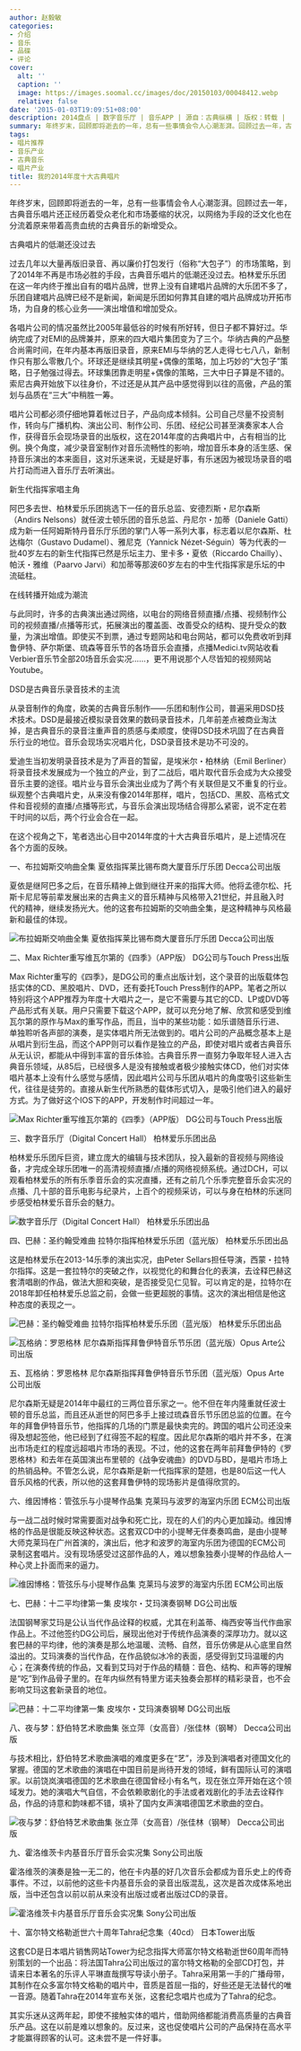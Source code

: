 ```yaml
---
author: 赵毅敏
categories:
- 介绍
- 音乐
- 品碟
- 评论
cover:
  alt: ''
  caption: ''
  image: https://images.soomal.cc/images/doc/20150103/00048412.webp
  relative: false
date: '2015-01-03T19:09:51+08:00'
description: 2014盘点 | 数字音乐厅 | 音乐APP | 源自：古典纵横 | 版权：转载 |  平均/总评分：08.46/93
summary: 年终岁末，回顾即将逝去的一年，总有一些事情会令人心潮澎湃。回顾过去一年，古典音乐唱片还正经历着受众老化和市场萎缩的状况，以网络为手段的泛文化也在分流着原来带着高贵血统的古典音乐的新增受众。其实乐迷从这两年起，即使不接触实体的唱片，借助网络都能消费高质量的古典音乐产品……
tags:
- 唱片推荐
- 音乐产业
- 古典音乐
- 唱片产业
title: 我的2014年度十大古典唱片
---
```


年终岁末，回顾即将逝去的一年，总有一些事情会令人心潮澎湃。回顾过去一年，古典音乐唱片还正经历着受众老化和市场萎缩的状况，以网络为手段的泛文化也在分流着原来带着高贵血统的古典音乐的新增受众。

古典唱片的低潮还没过去

过去几年以大量再版旧录音、再以廉价打包发行（俗称“大包子”）的市场策略，到了2014年不再是市场必胜的手段，古典音乐唱片的低潮还没过去。柏林爱乐乐团在这一年内终于推出自有的唱片品牌，世界上没有自建唱片品牌的大乐团不多了，乐团自建唱片品牌已经不是新闻，新闻是乐团如何靠其自建的唱片品牌成功开拓市场，为自身的核心业务――演出增值和增加受众。

各唱片公司的情况虽然比2005年最低谷的时候有所好转，但日子都不算好过。华纳完成了对EMI的品牌兼并，原来的四大唱片集团变为了三个。华纳古典的产品整合尚需时间，在年内基本再版旧录音，原来EMI与华纳的艺人走得七七八八，新制作只有那么零散几个。环球还是继续其明星+偶像的策略，加上巧妙的“大包子”策略，日子勉强过得去。环球集团靠走明星+偶像的策略，三大中日子算是不错的。索尼古典开始放下以往身价，不过还是从其产品中感觉得到以往的高傲，产品的策划与品质在“三大”中稍胜一筹。

唱片公司都必须仔细地算着帐过日子，产品向成本倾斜。公司自己尽量不投资制作，转向与广播机构、演出公司、制作公司、乐团、经纪公司甚至演奏家本人合作，获得音乐会现场录音的出版权，这在2014年度的古典唱片中，占有相当的比例。换个角度，减少录音室制作对音乐流畅性的影响，增加音乐本身的活生感、保持音乐演出的本来面目，这对乐迷来说，无疑是好事，有乐迷因为被现场录音的唱片打动而进入音乐厅去听演出。

新生代指挥家唱主角

阿巴多去世、柏林爱乐乐团挑选下一任的音乐总监、安德烈斯・尼尔森斯（Andirs Nelsons）就任波士顿乐团的音乐总监、丹尼尔・加蒂（Daniele Gatti）成为新一任阿姆斯特丹音乐厅乐团的掌门人等一系列大事，标志着以尼尔森斯、杜达梅尔（Gustavo Dudamel）、雅尼克（Yannick Nézet-Séguin）等为代表的一批40岁左右的新生代指挥已然是乐坛主力、里卡多・夏依（Riccardo Chailly）、帕沃・雅维（Paarvo Jarvi）和加蒂等那波60岁左右的中生代指挥家是乐坛的中流砥柱。

在线转播开始成为潮流

与此同时，许多的古典演出通过网络，以电台的网络音频直播/点播、视频制作公司的视频直播/点播等形式，拓展演出的覆盖面、改善受众的结构、提升受众的数量，为演出增值。即使买不到票，通过专题网站和电台网站，都可以免费收听到拜鲁伊特、萨尔斯堡、琉森等音乐节的各场音乐会直播，点播Medici.tv网站收看Verbier音乐节全部20场音乐会实况……，更不用说那个人尽皆知的视频网站Youtube。

DSD是古典音乐录音技术的主流

从录音制作的角度，欧美的古典音乐制作――乐团和制作公司，普遍采用DSD技术技术。DSD是最接近模拟录音效果的数码录音技术，几年前差点被商业淘汰掉，是古典音乐的录音注重声音的质感与柔顺度，使得DSD技术巩固了在古典音乐行业的地位。音乐会现场实况唱片化，DSD录音技术是功不可没的。

爱迪生当初发明录音技术是为了声音的暂留，是埃米尔・柏林纳（Emil Berliner）将录音技术发展成为一个独立的产业，到了二战后，唱片取代音乐会成为大众接受音乐主要的途径。唱片业与音乐会演出业成为了两个有关联但是又不重复的行业。纵观整个古典唱片史，从来没有像2014年那样，唱片，包括CD、黑胶、高格式文件和音视频的直播/点播等形式，与音乐会演出现场结合得那么紧密，说不定在若干时间的以后，两个行业会合在一起。

在这个视角之下，笔者选出心目中2014年度的十大古典音乐唱片，是上述情况在各个方面的反映。

一、布拉姆斯交响曲全集 夏依指挥莱比锡布商大厦音乐厅乐团 Decca公司出版

夏依是继阿巴多之后，在音乐精神上做到继往开来的指挥大师。他将孟德尔松、托斯卡尼尼等前辈发展出来的古典主义的音乐精神与风格带入21世纪，并且融入时代的精神，继续发扬光大。他的这套布拉姆斯的交响曲全集，是这种精神与风格最新和最佳的体现。

![布拉姆斯交响曲全集 夏依指挥莱比锡布商大厦音乐厅乐团 Decca公司出版](https://images.soomal.cc/images/doc/20150103/00048403.webp)





二、Max Richter重写维瓦尔第的《四季》（APP版） DG公司与Touch Press出版

Max Richter重写的《四季》，是DG公司的重点出版计划，这个录音的出版载体包括实体的CD、黑胶唱片、DVD，还有委托Touch Press制作的APP。笔者之所以特别将这个APP推荐为年度十大唱片之一，是它不需要与其它的CD、LP或DVD等产品形式有关联。用户只需要下载这个APP，就可以充分地了解、欣赏和感受到维瓦尔第的原作与Max的重写作品，而且，当中的某些功能：如乐谱随音乐行进、单独聆听各声部的演奏，是实体唱片所无法做到的。唱片公司的产品概念基本上是从唱片到衍生品，而这个APP则可以看作是独立的产品，即使对唱片或者古典音乐从无认识，都能从中得到丰富的音乐体验。古典音乐界一直努力争取年轻人进入古典音乐领域，从85后，已经很多人是没有接触或者极少接触实体CD，他们对实体唱片基本上没有什么感觉与感情，因此唱片公司与乐团从唱片的角度吸引这些新生代，往往是徒劳的。直接从新生代所熟悉的载体形式切入，是吸引他们进入的最好方式。为了做好这个IOS下的APP，开发制作时间超过一年。

![Max Richter重写维瓦尔第的《四季》（APP版） DG公司与Touch Press出版](https://images.soomal.cc/images/doc/20150103/00048404.webp)





三、数字音乐厅（Digital Concert Hall） 柏林爱乐乐团出品

柏林爱乐乐团斥巨资，建立庞大的编辑与技术团队，投入最新的音视频与网络设备，才完成全球乐团唯一的高清视频直播/点播的网络视频系统。通过DCH，可以观看柏林爱乐的所有乐季音乐会的实况直播，还有之前几个乐季完整音乐会实况的点播、几十部的音乐电影与纪录片，上百个的视频采访，可以与身在柏林的乐迷同步感受柏林爱乐音乐会的魅力。

![数字音乐厅（Digital Concert Hall） 柏林爱乐乐团出品](https://images.soomal.cc/images/doc/20150103/00048405.webp)





四、巴赫：圣约翰受难曲 拉特尔指挥柏林爱乐乐团（蓝光版） 柏林爱乐乐团出品

这是柏林爱乐在2013-14乐季的演出实况，由Peter Sellars担任导演，西蒙・拉特尔指挥。这是一套拉特尔的突破之作，以视觉化的和舞台化的表演，去诠释巴赫这套清唱剧的作品，做法大胆和突破，是否接受见仁见智。可以肯定的是，拉特尔在2018年卸任柏林爱乐总监之前，会做一些更超脱的事情。这次的演出相信是他这种态度的表现之一。

![巴赫：圣约翰受难曲 拉特尔指挥柏林爱乐乐团（蓝光版） 柏林爱乐乐团出品](https://images.soomal.cc/images/doc/20150103/00048406.webp)





![瓦格纳：罗恩格林 尼尔森斯指挥拜鲁伊特音乐节乐团（蓝光版）Opus Arte公司出版](https://images.soomal.cc/images/doc/20150103/00048407_01.webp)





五、瓦格纳：罗恩格林 尼尔森斯指挥拜鲁伊特音乐节乐团（蓝光版）Opus Arte公司出版

尼尔森斯无疑是2014年中最红的三两位音乐家之一。他不但在年内隆重就任波士顿的音乐总监，而且还从逝世的阿巴多手上接过琉森音乐节乐团总监的位置。在今年的拜鲁伊特音乐节，他指挥的几场的门票是最快卖完的。跨国的唱片公司还没来得及想起签他，他已经到了红得签不起的程度。因此尼尔森斯的唱片并不多，在演出市场走红的程度远超唱片市场的表现。不过，他的这套在两年前拜鲁伊特的《罗恩格林》和去年在英国演出布里顿的《战争安魂曲》的DVD与BD，是唱片市场上的热销品种。不管怎么说，尼尔森斯是新一代指挥家的楚翘，也是80后这一代人音乐风格的代表，所以他的这套拜鲁伊特的现场影片是值得欣赏的。

六、维因博格：管弦乐与小提琴作品集 克莱玛与波罗的海室内乐团  ECM公司出版

与一战二战时候时常需要面对战争和死亡比，现在的人们的内心更加躁动。维因博格的作品是很能反映这种状态。这套双CD中的小提琴无伴奏奏鸣曲，是由小提琴大师克莱玛在广州首演的，演出后，他才和波罗的海室内乐团为德国的ECM公司录制这套唱片。没有现场感受过这部作品的人，难以想象独奏小提琴的作品给人一种心灵上扑面而来的逼力。

![维因博格：管弦乐与小提琴作品集 克莱玛与波罗的海室内乐团  ECM公司出版](https://images.soomal.cc/images/doc/20150103/00048410.webp)





七、巴赫：十二平均律第一集 皮埃尔・艾玛演奏钢琴 DG公司出版

法国钢琴家艾玛是公认当代作品诠释的权威，尤其在利盖蒂、梅西安等当代作曲家作品上。不过他签约DG公司后，展现出他对于传统作品演奏的深厚功力。就以这套巴赫的平均律，他的演奏是那么地温暖、流畅、自然，音乐仿佛是从心底里自然溢出的。艾玛演奏的当代作品，在作品貌似冰冷的表面，感受得到艾玛温暖的内心；在演奏传统的作品，又看到艾玛对于作品的精髓：音色、结构、和声等的理解是“吃”到作品骨子里的。在年内纵然有特里方诺夫独奏会那样的精彩录音，也不会影响艾玛这套新录音的地位。

![巴赫：十二平均律第一集 皮埃尔・艾玛演奏钢琴 DG公司出版](https://images.soomal.cc/images/doc/20150103/00048408.webp)





八、夜与梦：舒伯特艺术歌曲集 张立萍（女高音）/张佳林（钢琴） Decca公司出版

与技术相比，舒伯特艺术歌曲演唱的难度更多在“艺”，涉及到演唱者对德国文化的掌握。德国的艺术歌曲的演唱在中国目前是尚待开发的领域，鲜有国际认可的演唱家。以前饶岚演唱德国的艺术歌曲在德国曾经小有名气，现在张立萍开始在这个领域发力。她的演唱大气自信，不会依赖歌剧化的手法或者戏剧化的手法去诠释作品，作品的诗意和韵味都不错，填补了国内女声演唱德国艺术歌曲的空白。

![夜与梦：舒伯特艺术歌曲集 张立萍（女高音）/张佳林（钢琴） Decca公司出版](https://images.soomal.cc/images/doc/20150103/00048409.webp)





九、霍洛维茨卡内基音乐厅音乐会实况集 Sony公司出版

霍洛维茨的演奏是独一无二的，他在卡内基的好几次音乐会都成为音乐史上的传奇事件。不过，以前他的这些卡内基音乐会的录音出版混乱，这次是首次成体系地出版，当中还包含以前以前从来没有出版过或者出版过CD的录音。

![霍洛维茨卡内基音乐厅音乐会实况集 Sony公司出版](https://images.soomal.cc/images/doc/20150103/00048411.webp)





十、富尔特文格勒逝世六十周年Tahra纪念集（40cd） 日本Tower出版

这套CD是日本唱片销售网站Tower为纪念指挥大师富尔特文格勒逝世60周年而特别策划的一个出品：将法国Tahra公司出版过的富尔特文格勒的全部CD打包，并请来日本著名的乐评人平琳直哉撰写导读小册子。Tahra采用第一手的广播母带，其制作在众多富尔特文格勒的唱片中，音质是首屈一指的，好些还是无法替代的唯一音源。随着Tahra在2014年宣布关张，这套纪念唱片也成为了Tahra的纪念。

其实乐迷从这两年起，即使不接触实体的唱片，借助网络都能消费高质量的古典音乐产品。这在以前是难以想象的。反过来，这也促使唱片公司的产品保持在高水平才能赢得顾客的认可。这未尝不是一件好事。